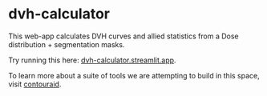 # dvh-calculator
This web-app calculates DVH curves and allied statistics from a Dose distribution + segmentation masks.

Try running this here: [dvh-calculator.streamlit.app](https://dvh-calculator.streamlit.app).

To learn more about a suite of tools we are attempting to build in this space, visit [contouraid](https://www.contouraid.com).

